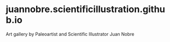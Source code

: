 # juannobre.scientificillustration.github.io
Art gallery by Paleoartist and Scientific Illustrator Juan Nobre
